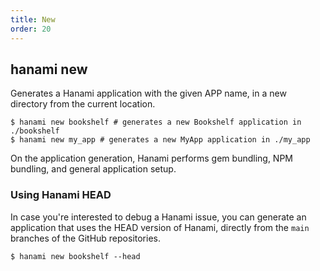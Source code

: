 ```yaml
---
title: New
order: 20
---
```


## hanami new

Generates a Hanami application with the given APP name, in a new directory from the current location.

```shell
$ hanami new bookshelf # generates a new Bookshelf application in ./bookshelf
$ hanami new my_app # generates a new MyApp application in ./my_app
```

On the application generation, Hanami performs gem bundling, NPM bundling, and general application setup.

### Using Hanami HEAD

In case you're interested to debug a Hanami issue, you can generate an application that uses the HEAD version of Hanami, directly from the `main` branches of the GitHub repositories.

```shell
$ hanami new bookshelf --head
```
